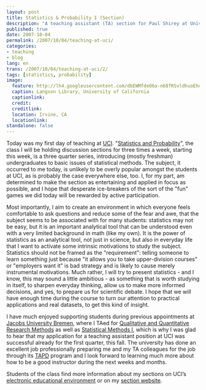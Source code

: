 ```yaml
---
layout: post
title: Statistics & Probability I (Section)
description: "A teaching assistant (TA) section for Paul Shirey at University of California, Irvine"
published: true
date: 2007-10-04
permalink: /2007/10/04/teaching-at-uci/
categories:
- teaching
- blog
lang: en
trans: /2007/10/04/teaching-at-uci/2/
tags: [statistics, probability]
image:
  feature: http://lh4.googleusercontent.com/dbEWMfdeO6a-n68fRSvldhuoEhuUV7rYnOOKN6pYd2HV=w884-h312-no
  caption: Langson Library, University of California
  captionlink:
  credit:
  creditlink:
  location: Irvine, CA
  locationlink:
standalone: false
---
```


Today was my first day of teaching at [UCI](http://www.uci.edu).
"[Statistics and Probability](https://eee.uci.edu/07f/70050/)", the class I will be holding discussion sections for three times a week, starting this week, is a three quarter series, introducing (mostly freshman) undergraduates to basic issues of statistical methods.
The subject, it occurred to me today, is unlikely to be overly popular amongst the students at UCI, as is probably the case everywhere else, too.
I, for my part, am determined to make the section as entertaining and applied in focus as possible, and I hope that desperate ice-breakers of the sort of the "fun" games we did today will be rewarded by active participation.

<!--more-->

Most importantly, I aim to create an environment in which everyone feels comfortable to ask questions and reduce some of the fear and awe, that the subject seems to be associated with for many students:
statistics may not be easy, but it is an important analytical tool that can be understood even with a very limited background in math (like my own).
It is the power of statistics as an analytical tool, not just in science, but also in everyday life that I want to activate some intrinsic motivations to study the subject.
Statistics should not be framed as the "requirement": telling someone to learn something just because "it allows you to take upper-division courses" or "employers want it" is bad strategy and is likely to cause merely instrumental motivations.
Much rather, I will try to present statistics - and I know, this may sound a little ambitious - as something that is worth studying in itself, to sharpen everyday thinking, allow us to make more informed decisions, and yes, to prepare us for scientific debate.
I hope that we will have enough time during the course to turn our attention to practical applications and real datasets, to get this kind of insight.

I have much enjoyed supporting students during previous appointments at [Jacobs University Bremen](http://www.jacobs-university.de), where I TAed for [Qualitative and Quantitative Research Methods](http://www.jacobs-university.de/academics/courses/Fall_2006/SHSS/990111_1/) as well as [Statistical Methods I](http://www.jacobs-university.de/academics/courses/Spring_2007/SHSS/990102_4/), which is why I was glad to hear that my application for a teaching assistant position at UCI was successful already for the first quarter, this fall.
The university has done an excellent job professionally preparing me and my TA colleagues for the job through its [TAPD](http://www.tltc.uci.edu/TAPDP.html) program and I look forward to learning much more about how to be a good instructor during the next weeks and months.

Students of the class find more information about my sections on UCI’s [electronic educational environment](https://eee.uci.edu/) or on my [section website](https://eee.uci.edu/07f/70052/).